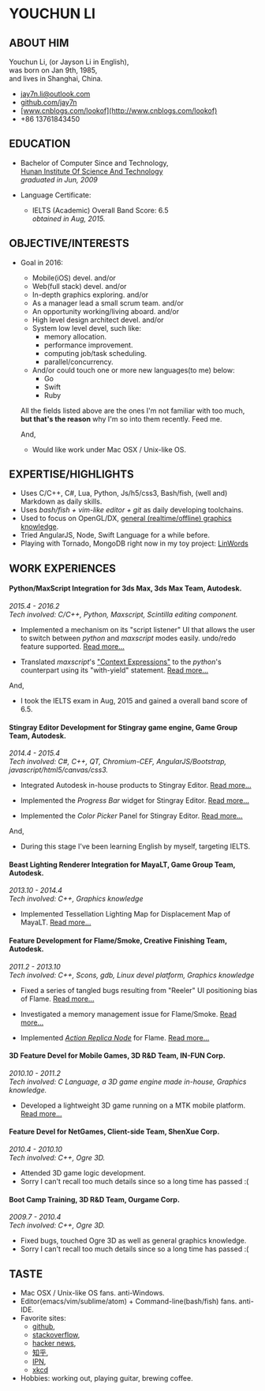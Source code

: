 # YOUCHUN LI

## ABOUT HIM
Youchun Li, (or Jayson Li in English),  
was born on Jan 9th, 1985,  
and lives in Shanghai, China.  

* jay7n.li@outlook.com
* [github.com/jay7n](https://github.com/jay7n)
* [www.cnblogs.com/lookof](http://www.cnblogs.com/lookof)
* +86 13761843450


## EDUCATION
* Bachelor of Computer Since and Technology,  
  [Hunan Institute Of Science And Technology](http://www.hnist.cn)  
  _graduated in Jun, 2009_

* Language Certificate:
    * IELTS (Academic) Overall Band Score: 6.5  
      _obtained in Aug, 2015._  


## OBJECTIVE/INTERESTS
* Goal in 2016:
    * Mobile(iOS) devel. and/or
    * Web(full stack) devel. and/or
    * In-depth graphics exploring. and/or
    * As a manager lead a small scrum team. and/or
    * An opportunity working/living aboard. and/or
    * High level design architect devel. and/or
    * System low level devel, such like:
        * memory allocation.
        * performance improvement.
        * computing job/task scheduling.
        * parallel/concurrency.
    * And/or could touch one or more new languages(to me) below:
        * Go
        * Swift
        * Ruby

    All the fields listed above are the ones I'm not familiar with too much, **but that's the reason** why I'm so into them recently. Feed me.  

    And,
    * Would like work under Mac OSX / Unix-like OS.


## EXPERTISE/HIGHLIGHTS
* Uses C/C++, C#, Lua, Python, Js/h5/css3, Bash/fish, (well and) Markdown as daily skills.
* Uses _bash/fish + vim-like editor + git_ as daily developing toolchains.
* Used to focus on OpenGL/DX, [general (realtime/offline) graphics knowledge](http://www.cnblogs.com/lookof/category/220911.html).
* Tried AngularJS, Node, Swift Language for a while before.
* Playing with Tornado, MongoDB right now in my toy project: [LinWords](https://github.com/jay7n/LinWords)


## WORK EXPERIENCES
#### Python/MaxScript Integration for 3ds Max, 3ds Max Team, Autodesk.
_2015.4 - 2016.2_  
_Tech involved: C/C++, Python, Maxscript, Scintilla editing component._

* Implemented a mechanism on its "script listener" UI that allows the user to switch between _python_ and _maxscript_ modes easily. undo/redo feature supported. [Read more...](https://github.com/jay7n/abouthim/blob/master/WORKEXP.md#3dsmax_adsk_1)

* Translated _maxscript_'s ["Context Expressions"](http://help.autodesk.com/view/3DSMAX/2016/ENU/?guid=__files_GUID_E672728A_EE15_4197_9EDD_487781167B01_htm) to the _python_'s counterpart using its "with-yield" statement. [Read more...](https://github.com/jay7n/abouthim/blob/master/WORKEXP.md#3dsmax_adsk_2)

And,

* I took the IELTS exam in Aug, 2015 and gained a overall band score of 6.5.

#### Stingray Editor Development for Stingray game engine, Game Group Team, Autodesk.
_2014.4 - 2015.4_  
_Tech involved: C#, C++, QT, Chromium-CEF, AngularJS/Bootstrap, javascript/html5/canvas/css3._

* Integrated Autodesk in-house products to Stingray Editor. [Read more...](https://github.com/jay7n/abouthim/blob/master/WORKEXP.md#stingray_adsk_1)

* Implemented the _Progress Bar_ widget for Stingray Editor. [Read more...](https://github.com/jay7n/abouthim/blob/master/WORKEXP.md#stingray_adsk_2)

* Implemented the _Color Picker_ Panel for Stingray Editor. [Read more...](https://github.com/jay7n/abouthim/blob/master/WORKEXP.md#stingray_adsk_3)

And,

* During this stage I've been learning English by myself, targeting IELTS.

#### Beast Lighting Renderer Integration for MayaLT, Game Group Team, Autodesk.
_2013.10 - 2014.4_  
_Tech involved: C++, Graphics knowledge_

* Implemented Tessellation Lighting Map for Displacement Map of MayaLT. [Read more...](https://github.com/jay7n/abouthim/blob/master/WORKEXP.md#beast_adsk)

#### Feature Development for Flame/Smoke, Creative Finishing Team, Autodesk.
_2011.2 - 2013.10_  
_Tech involved: C++, Scons, gdb, Linux devel platform, Graphics knowledge_

* Fixed a series of tangled bugs resulting from "Reeler" UI positioning bias of Flame. [Read more...](https://github.com/jay7n/abouthim/blob/master/WORKEXP.md#flame_adsk_1)

* Investigated a memory management issue for Flame/Smoke. [Read more...](https://github.com/jay7n/abouthim/blob/master/WORKEXP.md#flame_adsk_2)

* Implemented _[Action Replica Node](https://knowledge.autodesk.com/search-result/caas/CloudHelp/cloudhelp/2016/ENU/Flame/files/GUID-0E1E86A5-310B-4F1F-A9C1-97E64A896AAB-htm.html)_ for Flame. [Read more...](https://github.com/jay7n/abouthim/blob/master/WORKEXP.md#flame_adsk_3)

#### 3D Feature Devel for Mobile Games, 3D R&D Team, IN-FUN Corp.
_2010.10 - 2011.2_  
_Tech involved: C Language, a 3D game engine made in-house, Graphics knowledge._

* Developed a lightweight 3D game running on a MTK mobile platform. [Read more...](https://github.com/jay7n/abouthim/blob/master/WORKEXP.md#3d_infun)

#### Feature Devel for NetGames, Client-side Team, ShenXue Corp.
_2010.4 - 2010.10_  
_Tech involved: C++, Ogre 3D._

* Attended 3D game logic development.
* Sorry I can't recall too much details since so a long time has passed :(

#### Boot Camp Training, 3D R&D Team, Ourgame Corp.
_2009.7 - 2010.4_  
_Tech involved: C++, Ogre 3D._

* Fixed bugs, touched Ogre 3D as well as general graphics knowledge.
* Sorry I can't recall too much details since so a long time has passed :(


## TASTE
* Mac OSX / Unix-like OS fans. anti-Windows.
* Editor(emacs/vim/sublime/atom) + Command-line(bash/fish) fans. anti-IDE.
* Favorite sites:
    * [github](https://github.com/),
    * [stackoverflow](http://stackoverflow.com/),
    * [hacker news](https://news.ycombinator.com/news),
    * [知乎](https://www.zhihu.com/),
    * [IPN](http://ipn.li/),
    * [xkcd](http://xkcd.com/)
* Hobbies: working out, playing guitar, brewing coffee.
